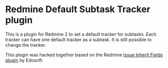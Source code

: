 # Redmine Default Subtask Tracker plugin #

This is a plugin for Redmine 2 to set a default tracker for subtasks. Each tracker can have one default tracker as a subtask. It is still possible to change the tracker.

This plugin was hacked together based on the Redmine [Issue Inherit Fields plugin](https://github.com/edosoft/redmine-inherit-fields-plugin) by Edosoft.